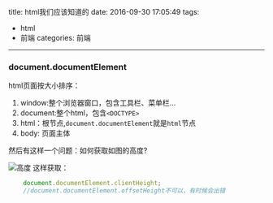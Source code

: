 title: html我们应该知道的
date: 2016-09-30 17:05:49
tags: 
- html
- 前端
categories: 前端
---
### document.documentElement
html页面按大小排序：
1. window:整个浏览器窗口，包含工具栏、菜单栏...
2. document:整个html，包含`<DOCTYPE>`
3. html：根节点,`document.documentElement`就是`html`节点
4. body: 页面主体

然后有这样一个问题：如何获取如图的高度?

![高度](http://7xphbb.com1.z0.glb.clouddn.com/html_height.png)
这样获取：
``` javascript
    document.documentElement.clientHeight;
    //document.documentElement.offsetHeight不可以，有时候会出错
```

